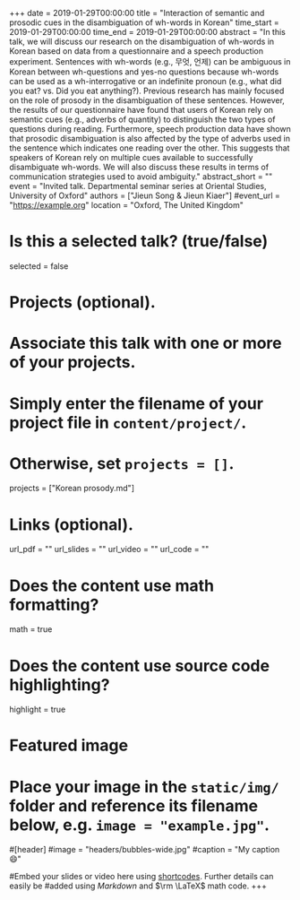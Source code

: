 +++
date = 2019-01-29T00:00:00 
title = "Interaction of semantic and prosodic cues in the disambiguation of wh-words in Korean"
time_start = 2019-01-29T00:00:00
time_end = 2019-01-29T00:00:00
abstract = "In this talk, we will discuss our research on the disambiguation of wh-words in Korean based on data from a questionnaire and a speech production experiment. Sentences with wh-words (e.g., 무엇, 언제) can be ambiguous in Korean between wh-questions and yes-no questions because wh-words can be used as a wh-interrogative or an indefinite pronoun (e.g., what did you eat? vs. Did you eat anything?). Previous research has mainly focused on the role of prosody in the disambiguation of these sentences. However, the results of our questionnaire have found that users of Korean rely on semantic cues (e.g., adverbs of quantity) to distinguish the two types of questions during reading. Furthermore, speech production data have shown that prosodic disambiguation is also affected by the type of adverbs used in the sentence which indicates one reading over the other. This suggests that speakers of Korean rely on multiple cues available to successfully disambiguate wh-words. We will also discuss these results in terms of communication strategies used to avoid ambiguity."
abstract_short = ""
event = "Invited talk. Departmental seminar series at Oriental Studies, University of Oxford"
authors = ["Jieun Song & Jieun Kiaer"]
#event_url = "https://example.org"
location = "Oxford, The United Kingdom"

# Is this a selected talk? (true/false)
selected = false

# Projects (optional).
#   Associate this talk with one or more of your projects.
#   Simply enter the filename of your project file in `content/project/`.
#   Otherwise, set `projects = []`.
projects = ["Korean prosody.md"]

# Links (optional).
url_pdf = ""
url_slides = ""
url_video = ""
url_code = ""

# Does the content use math formatting?
math = true

# Does the content use source code highlighting?
highlight = true

# Featured image
# Place your image in the `static/img/` folder and reference its filename below, e.g. `image = "example.jpg"`.
#[header]
#image = "headers/bubbles-wide.jpg"
#caption = "My caption :smile:"

#Embed your slides or video here using [shortcodes](https://sourcethemes.com/academic/post/writing-markdown-latex/). Further details can easily be #added using *Markdown* and $\rm \LaTeX$ math code.
+++

